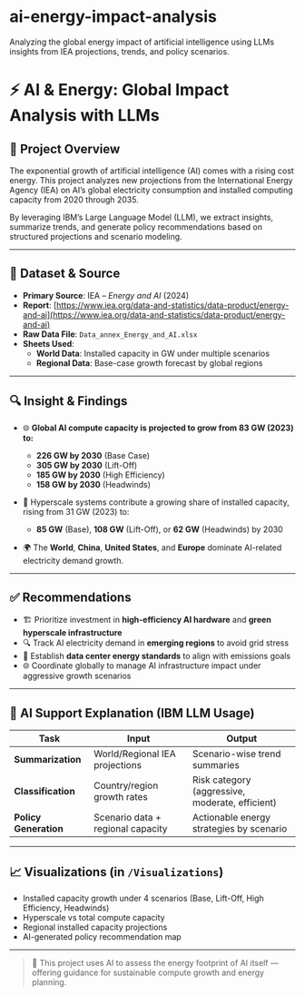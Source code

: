 # ai-energy-impact-analysis
Analyzing the global energy impact of artificial intelligence using LLMs insights from IEA projections, trends, and policy scenarios.

# ⚡ AI & Energy: Global Impact Analysis with LLMs

## 📌 Project Overview
The exponential growth of artificial intelligence (AI) comes with a rising cost energy. This project analyzes new projections from the International Energy Agency (IEA) on AI’s global electricity consumption and installed computing capacity from 2020 through 2035.

By leveraging IBM’s Large Language Model (LLM), we extract insights, summarize trends, and generate policy recommendations based on structured projections and scenario modeling.

---

## 📂 Dataset & Source

- **Primary Source**: IEA – *Energy and AI* (2024)  
- **Report**: [https://www.iea.org/data-and-statistics/data-product/energy-and-ai](https://www.iea.org/data-and-statistics/data-product/energy-and-ai)
- **Raw Data File**: `Data_annex_Energy_and_AI.xlsx`  
- **Sheets Used**:
  - **World Data**: Installed capacity in GW under multiple scenarios
  - **Regional Data**: Base-case growth forecast by global regions

---

## 🔍 Insight & Findings

- 🌐 **Global AI compute capacity is projected to grow from 83 GW (2023) to:**
  - **226 GW by 2030** (Base Case)
  - **305 GW by 2030** (Lift-Off)
  - **185 GW by 2030** (High Efficiency)
  - **158 GW by 2030** (Headwinds)

- 🧠 Hyperscale systems contribute a growing share of installed capacity, rising from 31 GW (2023) to:
  - **85 GW** (Base), **108 GW** (Lift-Off), or **62 GW** (Headwinds) by 2030

- 🌍 The **World**, **China**, **United States**, and **Europe** dominate AI-related electricity demand growth.

---

## ✅ Recommendations

- 🏗️ Prioritize investment in **high-efficiency AI hardware** and **green hyperscale infrastructure**
- 🔍 Track AI electricity demand in **emerging regions** to avoid grid stress
- 🔌 Establish **data center energy standards** to align with emissions goals
- 🌐 Coordinate globally to manage AI infrastructure impact under aggressive growth scenarios

---

## 🤖 AI Support Explanation (IBM LLM Usage)

| Task | Input | Output |
|------|-------|--------|
| **Summarization** | World/Regional IEA projections | Scenario-wise trend summaries |
| **Classification** | Country/region growth rates | Risk category (aggressive, moderate, efficient) |
| **Policy Generation** | Scenario data + regional capacity | Actionable energy strategies by scenario |

---

## 📈 Visualizations (in `/Visualizations`)
- Installed capacity growth under 4 scenarios (Base, Lift-Off, High Efficiency, Headwinds)
- Hyperscale vs total compute capacity
- Regional installed capacity projections
- AI-generated policy recommendation map

---

> 🧠 This project uses AI to assess the energy footprint of AI itself — offering guidance for sustainable compute growth and energy planning.
